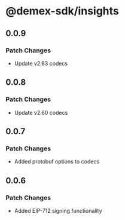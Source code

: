 # @demex-sdk/insights

## 0.0.9

### Patch Changes

- Update v2.63 codecs

## 0.0.8

### Patch Changes

- Update v2.60 codecs

## 0.0.7

### Patch Changes

- Added protobuf options to codecs

## 0.0.6

### Patch Changes

- Added EIP-712 signing functionality
